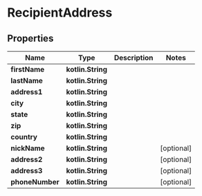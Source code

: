 
# RecipientAddress

## Properties
| Name | Type | Description | Notes |
| ------------ | ------------- | ------------- | ------------- |
| **firstName** | **kotlin.String** |  |  |
| **lastName** | **kotlin.String** |  |  |
| **address1** | **kotlin.String** |  |  |
| **city** | **kotlin.String** |  |  |
| **state** | **kotlin.String** |  |  |
| **zip** | **kotlin.String** |  |  |
| **country** | **kotlin.String** |  |  |
| **nickName** | **kotlin.String** |  |  [optional] |
| **address2** | **kotlin.String** |  |  [optional] |
| **address3** | **kotlin.String** |  |  [optional] |
| **phoneNumber** | **kotlin.String** |  |  [optional] |



